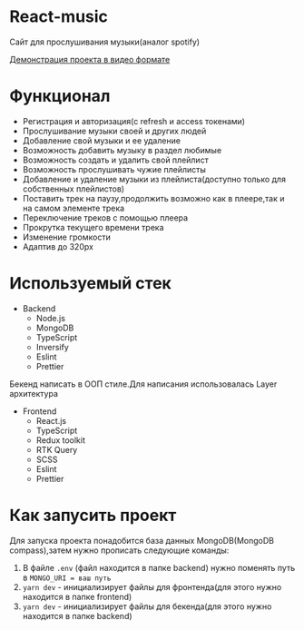 # React-music

Сайт для прослушивания музыки(аналог spotify)

[Демонстрация проекта в видео формате](https://youtu.be/le8nPpQQMik)

# Функционал

- Регистрация и авторизация(с refresh и access токенами)
- Прослушивание музыки своей и других людей
- Добавление свой музыки и ее удаление
- Возможность добавить музыку в раздел любимые 
- Возможность создать и удалить свой плейлист
- Возможность прослушивать чужие плейлисты
- Добавление и удаление музыки из плейлиста(доступно только для собственных плейлистов)
- Поставить трек на паузу,продолжить возможно как в плеере,так и на самом элементе трека
- Переключение треков с помощью плеера
- Прокрутка текущего времени трека
- Изменение громкости
- Адаптив до 320px

# Используемый стек 

- Backend 
    - Node.js
    - MongoDB
    - TypeScript
    - Inversify
    - Eslint
    - Prettier

Бекенд написать в ООП стиле.Для написания использовалась Layer архитектура

- Frontend 
    - React.js
    - TypeScript
    - Redux toolkit
    - RTK Query
    - SCSS
    - Eslint
    - Prettier

# Как запусить проект
Для запуска проекта понадобится база данных MongoDB(MongoDB compass),затем нужно прописать следующие команды:

1. В файле `.env` (файл находится в папке backend) нужно поменять путь в `MONGO_URI = ваш путь`
2. `yarn dev` - инициализирует файлы для фронтенда(для этого нужно находится в папке frontend)
3. `yarn dev` - инициализирует файлы для бекенда(для этого нужно находится в папке backend)